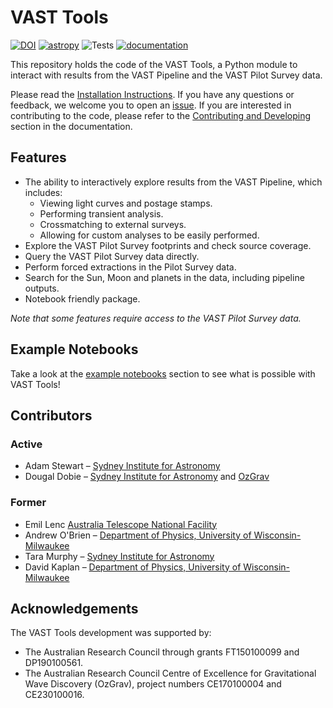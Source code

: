 # VAST Tools
[![DOI](https://zenodo.org/badge/199943719.svg)](https://zenodo.org/badge/latestdoi/199943719)
[![astropy](http://img.shields.io/badge/powered%20by-AstroPy-orange.svg?style=flat)](http://www.astropy.org/)
![Tests](https://github.com/askap-vast/vast-tools/actions/workflows/pytest.yml/badge.svg)
[![documentation](https://img.shields.io/badge/docs-mkdocs%20material-blue.svg?style=flat)](https://vast-survey.org/vast-tools/)

This repository holds the code of the VAST Tools, a Python module to interact with results from the VAST Pipeline and the VAST Pilot Survey data.

Please read the [Installation Instructions](https://vast-survey.org/vast-tools/getting_started/installation/). If you have any questions or feedback, we welcome you to open an [issue](https://github.com/askap-vast/vast-tools/issues). 
If you are interested in contributing to the code, please refer to the [Contributing and Developing](https://vast-survey.org/vast-tools/contributing/develop/) section in the documentation.

## Features

  * The ability to interactively explore results from the VAST Pipeline, which includes:
      - Viewing light curves and postage stamps.
      - Performing transient analysis.
      - Crossmatching to external surveys.
      - Allowing for custom analyses to be easily performed.
  * Explore the VAST Pilot Survey footprints and check source coverage.
  * Query the VAST Pilot Survey data directly.
  * Perform forced extractions in the Pilot Survey data.
  * Search for the Sun, Moon and planets in the data, including pipeline outputs.
  * Notebook friendly package.
  

_Note that some features require access to the VAST Pilot Survey data._

## Example Notebooks

Take a look at the [example notebooks](https://github.com/askap-vast/vast-tools/tree/master/notebook-examples) section to see what is possible with VAST Tools!

## Contributors

### Active

* Adam Stewart – [Sydney Institute for Astronomy](https://sifa.sydney.edu.au/)
* Dougal Dobie – [Sydney Institute for Astronomy](https://sifa.sydney.edu.au/) and [OzGrav](https://www.ozgrav.org)

### Former
* Emil Lenc [Australia Telescope National Facility](https://www.atnf.csiro.au/)
* Andrew O'Brien – [Department of Physics, University of Wisconsin-Milwaukee](https://uwm.edu/physics/research/astronomy-gravitation-cosmology/)
* Tara Murphy – [Sydney Institute for Astronomy](https://sifa.sydney.edu.au/)
* David Kaplan – [Department of Physics, University of Wisconsin-Milwaukee](https://uwm.edu/physics/research/astronomy-gravitation-cosmology/)

## Acknowledgements

The VAST Tools development was supported by:

* The Australian Research Council through grants FT150100099 and DP190100561.
* The Australian Research Council Centre of Excellence for Gravitational Wave Discovery (OzGrav), project numbers CE170100004 and CE230100016.
